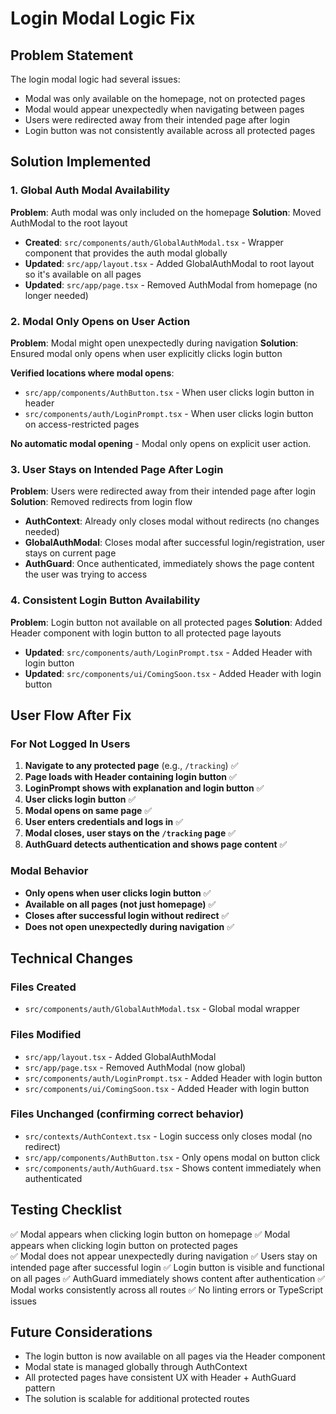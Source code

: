 # Login Modal Logic Fix

## Problem Statement

The login modal logic had several issues:

- Modal was only available on the homepage, not on protected pages
- Modal would appear unexpectedly when navigating between pages
- Users were redirected away from their intended page after login
- Login button was not consistently available across all protected pages

## Solution Implemented

### 1. Global Auth Modal Availability

**Problem**: Auth modal was only included on the homepage
**Solution**: Moved AuthModal to the root layout

- **Created**: `src/components/auth/GlobalAuthModal.tsx` - Wrapper component that provides the auth modal globally
- **Updated**: `src/app/layout.tsx` - Added GlobalAuthModal to root layout so it's available on all pages
- **Updated**: `src/app/page.tsx` - Removed AuthModal from homepage (no longer needed)

### 2. Modal Only Opens on User Action

**Problem**: Modal might open unexpectedly during navigation
**Solution**: Ensured modal only opens when user explicitly clicks login button

**Verified locations where modal opens**:

- `src/app/components/AuthButton.tsx` - When user clicks login button in header
- `src/components/auth/LoginPrompt.tsx` - When user clicks login button on access-restricted pages

**No automatic modal opening** - Modal only opens on explicit user action.

### 3. User Stays on Intended Page After Login

**Problem**: Users were redirected away from their intended page after login
**Solution**: Removed redirects from login flow

- **AuthContext**: Already only closes modal without redirects (no changes needed)
- **GlobalAuthModal**: Closes modal after successful login/registration, user stays on current page
- **AuthGuard**: Once authenticated, immediately shows the page content the user was trying to access

### 4. Consistent Login Button Availability

**Problem**: Login button not available on all protected pages
**Solution**: Added Header component with login button to all protected page layouts

- **Updated**: `src/components/auth/LoginPrompt.tsx` - Added Header with login button
- **Updated**: `src/components/ui/ComingSoon.tsx` - Added Header with login button

## User Flow After Fix

### For Not Logged In Users

1. **Navigate to any protected page** (e.g., `/tracking`) ✅
2. **Page loads with Header containing login button** ✅
3. **LoginPrompt shows with explanation and login button** ✅
4. **User clicks login button** ✅
5. **Modal opens on same page** ✅
6. **User enters credentials and logs in** ✅
7. **Modal closes, user stays on the `/tracking` page** ✅
8. **AuthGuard detects authentication and shows page content** ✅

### Modal Behavior

- **Only opens when user clicks login button** ✅
- **Available on all pages (not just homepage)** ✅
- **Closes after successful login without redirect** ✅
- **Does not open unexpectedly during navigation** ✅

## Technical Changes

### Files Created

- `src/components/auth/GlobalAuthModal.tsx` - Global modal wrapper

### Files Modified

- `src/app/layout.tsx` - Added GlobalAuthModal
- `src/app/page.tsx` - Removed AuthModal (now global)
- `src/components/auth/LoginPrompt.tsx` - Added Header with login button
- `src/components/ui/ComingSoon.tsx` - Added Header with login button

### Files Unchanged (confirming correct behavior)

- `src/contexts/AuthContext.tsx` - Login success only closes modal (no redirect)
- `src/app/components/AuthButton.tsx` - Only opens modal on button click
- `src/components/auth/AuthGuard.tsx` - Shows content immediately when authenticated

## Testing Checklist

✅ Modal appears when clicking login button on homepage
✅ Modal appears when clicking login button on protected pages  
✅ Modal does not appear unexpectedly during navigation
✅ Users stay on intended page after successful login
✅ Login button is visible and functional on all pages
✅ AuthGuard immediately shows content after authentication
✅ Modal works consistently across all routes
✅ No linting errors or TypeScript issues

## Future Considerations

- The login button is now available on all pages via the Header component
- Modal state is managed globally through AuthContext
- All protected pages have consistent UX with Header + AuthGuard pattern
- The solution is scalable for additional protected routes
